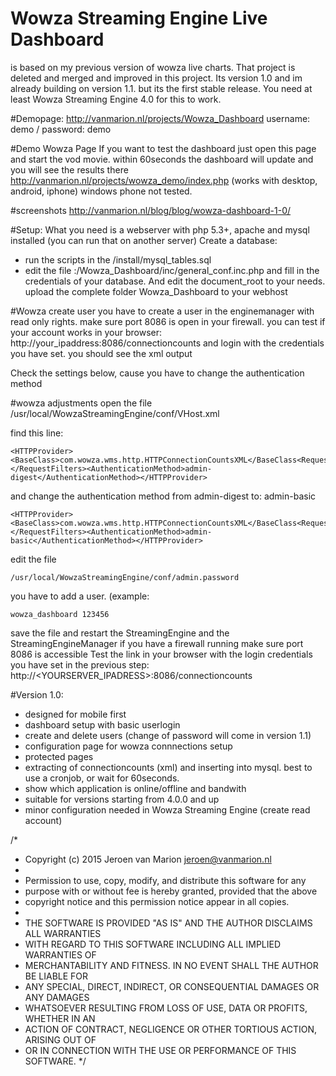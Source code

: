 # Wowza Streaming Engine Live Dashboard
is based on my previous version of wowza live charts. That project is deleted and merged and improved in this project.
Its version 1.0 and im already building on version 1.1. but its the first stable release.  You need at least Wowza Streaming Engine 4.0 for this to work.

#Demopage:
http://vanmarion.nl/projects/Wowza_Dashboard
username: demo / password: demo

#Demo Wowza Page
If you want to test the dashboard just open this page and start the vod movie. within 60seconds the dashboard will update and you will see the results there
http://vanmarion.nl/projects/wowza_demo/index.php
(works with desktop, android, iphone) windows phone not tested.

#screenshots 
http://vanmarion.nl/blog/blog/wowza-dashboard-1-0/

#Setup:
What you need is a webserver with php 5.3+, apache and mysql installed (you can run that on another server)
Create a database:
 - run the scripts in the /install/mysql_tables.sql
 - edit the file :/Wowza_Dashboard/inc/general_conf.inc.php and fill in the credentials of your database. And edit 
the document_root to your needs.
upload the complete folder Wowza_Dashboard to your webhost

#Wowza create user
you have to create a user in the enginemanager with read only rights.
make sure port 8086 is open in your firewall. 
you can test if your account works in your browser:
http://your_ipaddress:8086/connectioncounts
and login with the credentials you have set. you should see the xml output

Check the settings below, cause you have to change the authentication method

#wowza adjustments
open the file /usr/local/WowzaStreamingEngine/conf/VHost.xml

find this line:
```
<HTTPProvider><BaseClass>com.wowza.wms.http.HTTPConnectionCountsXML</BaseClass<RequestFilters>connectioncounts*</RequestFilters><AuthenticationMethod>admin-digest</AuthenticationMethod></HTTPProvider>
```
and change the authentication method from admin-digest 
to:
admin-basic
```
<HTTPProvider><BaseClass>com.wowza.wms.http.HTTPConnectionCountsXML</BaseClass<RequestFilters>connectioncounts*</RequestFilters><AuthenticationMethod>admin-basic</AuthenticationMethod></HTTPProvider>
```
edit the file
```
/usr/local/WowzaStreamingEngine/conf/admin.password 
```
you have to add a user.
(example:
```
wowza_dashboard 123456
```
save the file and restart the StreamingEngine and the StreamingEngineManager
if you have a firewall running make sure port 8086 is accessible
Test the link in your browser with the login credentials you have set in the previous step:
http://<YOURSERVER_IPADRESS>:8086/connectioncounts

#Version 1.0:
- designed for mobile first
- dashboard setup with basic userlogin
- create and delete users (change of password will come in version 1.1)
- configuration page for wowza connnections setup
- protected pages
- extracting of connectioncounts (xml) and inserting into mysql. best to use a cronjob, or wait for 60seconds.
- show which application is online/offline and bandwith 
- suitable for versions starting from 4.0.0 and up
- minor configuration needed in Wowza Streaming Engine (create read account)

/*
 * Copyright (c) 2015 Jeroen van Marion <jeroen@vanmarion.nl>
 *
 * Permission to use, copy, modify, and distribute this software for any
 * purpose with or without fee is hereby granted, provided that the above
 * copyright notice and this permission notice appear in all copies.
 *
 * THE SOFTWARE IS PROVIDED "AS IS" AND THE AUTHOR DISCLAIMS ALL WARRANTIES
 * WITH REGARD TO THIS SOFTWARE INCLUDING ALL IMPLIED WARRANTIES OF
 * MERCHANTABILITY AND FITNESS. IN NO EVENT SHALL THE AUTHOR BE LIABLE FOR
 * ANY SPECIAL, DIRECT, INDIRECT, OR CONSEQUENTIAL DAMAGES OR ANY DAMAGES
 * WHATSOEVER RESULTING FROM LOSS OF USE, DATA OR PROFITS, WHETHER IN AN
 * ACTION OF CONTRACT, NEGLIGENCE OR OTHER TORTIOUS ACTION, ARISING OUT OF
 * OR IN CONNECTION WITH THE USE OR PERFORMANCE OF THIS SOFTWARE.
 */